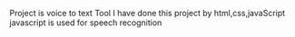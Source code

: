 Project is voice to text Tool
I have done this project by html,css,javaScript
javascript is used for speech recognition
